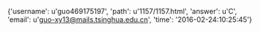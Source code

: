 {'username': u'guo469175197', 'path': u'1157/1157.html', 'answer': u'C', 'email': u'guo-xy13@mails.tsinghua.edu.cn', 'time': '2016-02-24:10:25:45'}